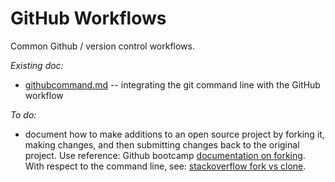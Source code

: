 # GitHub Workflows  
Common Github / version control workflows.  

*Existing doc:*
* [githubcommand.md](../master/githubcommand.md) -- integrating the git command line with the GitHub workflow

*To do:*   
* document how to make additions to an open source project by forking it, making changes, and then submitting changes back to the original project. Use reference: Github bootcamp [documentation on forking](https://help.github.com/articles/fork-a-repo/). With respect to the command line, see: [stackoverflow fork vs clone](http://stackoverflow.com/questions/6286571/git-fork-is-git-clone).
